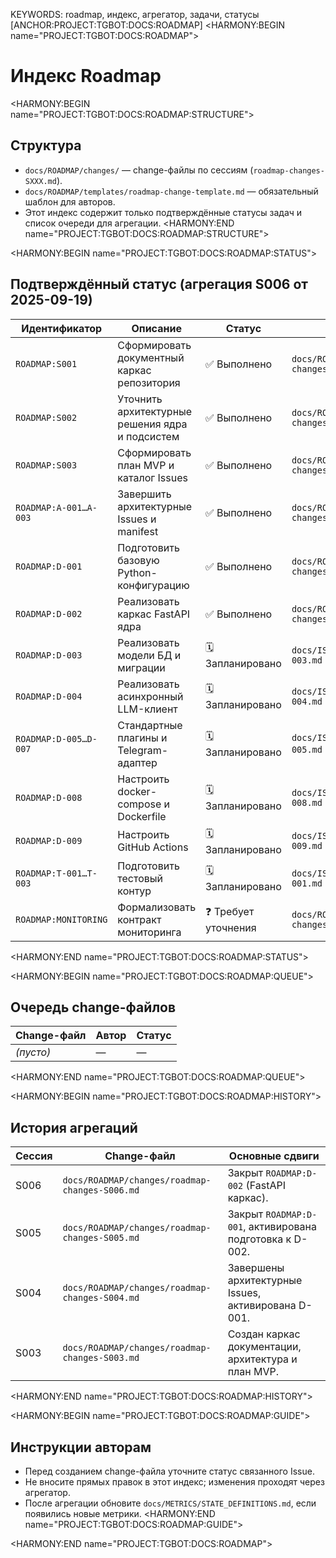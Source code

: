 KEYWORDS: roadmap, индекс, агрегатор, задачи, статусы
[ANCHOR:PROJECT:TGBOT:DOCS:ROADMAP]
<HARMONY:BEGIN name="PROJECT:TGBOT:DOCS:ROADMAP">
# Индекс Roadmap

<HARMONY:BEGIN name="PROJECT:TGBOT:DOCS:ROADMAP:STRUCTURE">
## Структура
- `docs/ROADMAP/changes/` — change-файлы по сессиям (`roadmap-changes-SXXX.md`).
- `docs/ROADMAP/templates/roadmap-change-template.md` — обязательный шаблон для авторов.
- Этот индекс содержит только подтверждённые статусы задач и список очереди для агрегации.
<HARMONY:END name="PROJECT:TGBOT:DOCS:ROADMAP:STRUCTURE">

<HARMONY:BEGIN name="PROJECT:TGBOT:DOCS:ROADMAP:STATUS">
## Подтверждённый статус (агрегация S006 от 2025-09-19)
| Идентификатор | Описание | Статус | Источник |
|---------------|----------|--------|----------|
| `ROADMAP:S001` | Сформировать документный каркас репозитория | ✅ Выполнено | `docs/ROADMAP/changes/roadmap-changes-S003.md` |
| `ROADMAP:S002` | Уточнить архитектурные решения ядра и подсистем | ✅ Выполнено | `docs/ROADMAP/changes/roadmap-changes-S003.md` |
| `ROADMAP:S003` | Сформировать план MVP и каталог Issues | ✅ Выполнено | `docs/ROADMAP/changes/roadmap-changes-S003.md` |
| `ROADMAP:A-001…A-003` | Завершить архитектурные Issues и manifest | ✅ Выполнено | `docs/ROADMAP/changes/roadmap-changes-S004.md` |
| `ROADMAP:D-001` | Подготовить базовую Python-конфигурацию | ✅ Выполнено | `docs/ROADMAP/changes/roadmap-changes-S005.md` |
| `ROADMAP:D-002` | Реализовать каркас FastAPI ядра | ✅ Выполнено | `docs/ROADMAP/changes/roadmap-changes-S006.md` |
| `ROADMAP:D-003` | Реализовать модели БД и миграции | 🗓 Запланировано | `docs/ISSUES/BACKLOG/ISSUE-D-003.md` |
| `ROADMAP:D-004` | Реализовать асинхронный LLM-клиент | 🗓 Запланировано | `docs/ISSUES/BACKLOG/ISSUE-D-004.md` |
| `ROADMAP:D-005…D-007` | Стандартные плагины и Telegram-адаптер | 🗓 Запланировано | `docs/ISSUES/BACKLOG/ISSUE-D-005.md` и далее |
| `ROADMAP:D-008` | Настроить docker-compose и Dockerfile | 🗓 Запланировано | `docs/ISSUES/BACKLOG/ISSUE-D-008.md` |
| `ROADMAP:D-009` | Настроить GitHub Actions | 🗓 Запланировано | `docs/ISSUES/BACKLOG/ISSUE-D-009.md` |
| `ROADMAP:T-001…T-003` | Подготовить тестовый контур | 🗓 Запланировано | `docs/ISSUES/BACKLOG/ISSUE-T-001.md` |
| `ROADMAP:MONITORING` | Формализовать контракт мониторинга | ❓ Требует уточнения | `docs/ROADMAP/changes/roadmap-changes-S004.md` |
<HARMONY:END name="PROJECT:TGBOT:DOCS:ROADMAP:STATUS">

<HARMONY:BEGIN name="PROJECT:TGBOT:DOCS:ROADMAP:QUEUE">
## Очередь change-файлов
| Change-файл | Автор | Статус |
|-------------|-------|--------|
| *(пусто)* | — | — |
<HARMONY:END name="PROJECT:TGBOT:DOCS:ROADMAP:QUEUE">

<HARMONY:BEGIN name="PROJECT:TGBOT:DOCS:ROADMAP:HISTORY">
## История агрегаций
| Сессия | Change-файл | Основные сдвиги |
|--------|-------------|-----------------|
| S006 | `docs/ROADMAP/changes/roadmap-changes-S006.md` | Закрыт `ROADMAP:D-002` (FastAPI каркас). |
| S005 | `docs/ROADMAP/changes/roadmap-changes-S005.md` | Закрыт `ROADMAP:D-001`, активирована подготовка к D-002. |
| S004 | `docs/ROADMAP/changes/roadmap-changes-S004.md` | Завершены архитектурные Issues, активирована D-001. |
| S003 | `docs/ROADMAP/changes/roadmap-changes-S003.md` | Создан каркас документации, архитектура и план MVP. |
<HARMONY:END name="PROJECT:TGBOT:DOCS:ROADMAP:HISTORY">

<HARMONY:BEGIN name="PROJECT:TGBOT:DOCS:ROADMAP:GUIDE">
## Инструкции авторам
- Перед созданием change-файла уточните статус связанного Issue.
- Не вносите прямых правок в этот индекс; изменения проходят через агрегатор.
- После агрегации обновите `docs/METRICS/STATE_DEFINITIONS.md`, если появились новые метрики.
<HARMONY:END name="PROJECT:TGBOT:DOCS:ROADMAP:GUIDE">

<HARMONY:END name="PROJECT:TGBOT:DOCS:ROADMAP">
